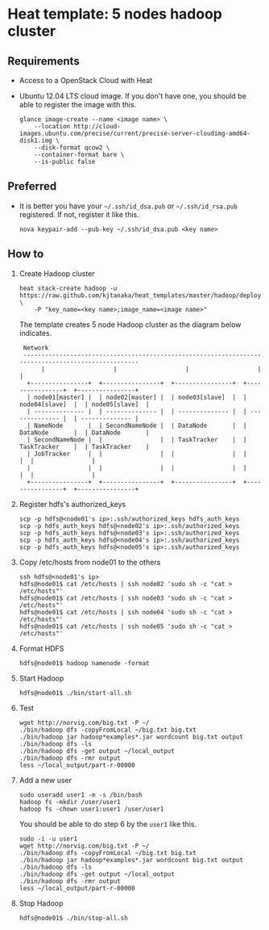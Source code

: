 Heat template: 5 nodes hadoop cluster
=====================================

Requirements
------------
* Access to a OpenStack Cloud with Heat
* Ubuntu 12.04 LTS cloud image. If you don't have one, you should be able to register the image with this.

  ```
  glance image-create --name <image name> \
      --location http://cloud-images.ubuntu.com/precise/current/precise-server-cloudimg-amd64-disk1.img \
      --disk-format qcow2 \
      --container-format bare \
      --is-public false
  ```

Preferred
---------
* It is better you have your ``~/.ssh/id_dsa.pub`` or ``~/.ssh/id_rsa.pub`` registered. 
  If not, register it like this.

  ```
  nova keypair-add --pub-key ~/.ssh/id_dsa.pub <key name>
  ```

How to
------

1. Create Hadoop cluster

   ```
   heat stack-create hadoop -u https://raw.github.com/kjtanaka/heat_templates/master/hadoop/deploy_hadoop.yml \
       -P "key_name=<key name>;image_name=<image name>"
   ```

   The template creates 5 node Hadoop cluster as the diagram below indicates.

   ```
    Network
    ---------------------------------------------------------------------------------------------------
         |                   |                   |                   |                   |
     +----------------+  +----------------+  +----------------+  +----------------+  +----------------+
     | node01[master] |  | node02[master] |  | node03[slave]  |  | node04[slave]  |  | node05[slave]  |
     | -------------- |  | -------------- |  | -------------- |  | -------------- |  | -------------- |
     | NameNode       |  | SecondNameNode |  | DataNode       |  | DataNode       |  | DataNode       |
     | SecondNameNode |  |                |  | TaskTracker    |  | TaskTracker    |  | TaskTracker    |
     | JobTracker     |  |                |  |                |  |                |  |                |
     |                |  |                |  |                |  |                |  |                |
     +----------------+  +----------------+  +----------------+  +----------------+  +----------------+
   ```

2. Register hdfs's authorized_keys

   ```
   scp -p hdfs@<node01's ip>:.ssh/authorized_keys hdfs_auth_keys
   scp -p hdfs_auth_keys hdfs@<node02's ip>:.ssh/authorized_keys
   scp -p hdfs_auth_keys hdfs@<node03's ip>:.ssh/authorized_keys
   scp -p hdfs_auth_keys hdfs@<node04's ip>:.ssh/authorized_keys
   scp -p hdfs_auth_keys hdfs@<node05's ip>:.ssh/authorized_keys
   ```

3. Copy /etc/hosts from node01 to the others

   ```
   ssh hdfs@<node01's ip>
   hdfs@node01$ cat /etc/hosts | ssh node02 'sudo sh -c "cat > /etc/hosts"'
   hdfs@node01$ cat /etc/hosts | ssh node03 'sudo sh -c "cat > /etc/hosts"'
   hdfs@node01$ cat /etc/hosts | ssh node04 'sudo sh -c "cat > /etc/hosts"'
   hdfs@node01$ cat /etc/hosts | ssh node05 'sudo sh -c "cat > /etc/hosts"'
   ```

4. Format HDFS

   ```
   hdfs@node01$ hadoop namenode -format
   ```

5. Start Hadoop

   ```
   hdfs@node01$ ./bin/start-all.sh
   ```

6. Test

   ```
   wget http://norvig.com/big.txt -P ~/
   ./bin/hadoop dfs -copyFromLocal ~/big.txt big.txt
   ./bin/hadoop jar hadoop*examples*.jar wordcount big.txt output
   ./bin/hadoop dfs -ls
   ./bin/hadoop dfs -get output ~/local_output
   ./bin/hadoop dfs -rmr output
   less ~/local_output/part-r-00000
   ```

7. Add a new user

   ```
   sudo useradd user1 -m -s /bin/bash
   hadoop fs -mkdir /user/user1
   hadoop fs -chown user1:user1 /user/user1
   ```

   You should be able to do step 6 by the ``user1`` like this.

   ```
   sudo -i -u user1
   wget http://norvig.com/big.txt -P ~/
   ./bin/hadoop dfs -copyFromLocal ~/big.txt big.txt
   ./bin/hadoop jar hadoop*examples*.jar wordcount big.txt output
   ./bin/hadoop dfs -ls
   ./bin/hadoop dfs -get output ~/local_output
   ./bin/hadoop dfs -rmr output
   less ~/local_output/part-r-00000
   ```

8. Stop Hadoop

   ```
   hdfs@node01$ ./bin/stop-all.sh
   ```
